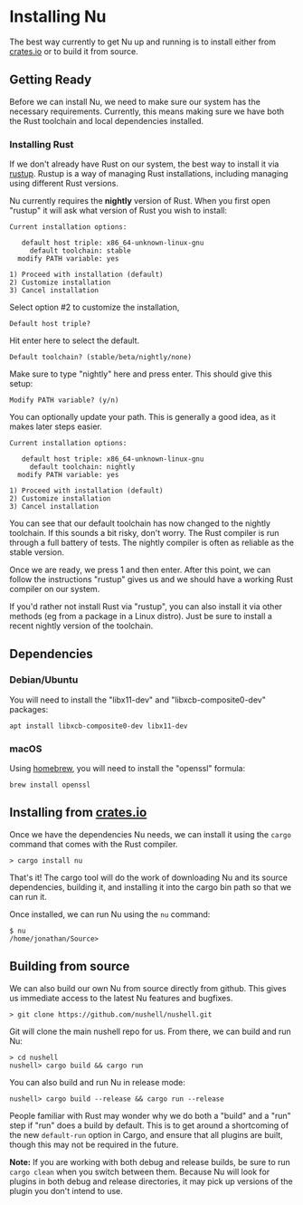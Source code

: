 # Installing Nu

The best way currently to get Nu up and running is to install either from [crates.io](https://crates.io) or to build it from source. 

## Getting Ready

Before we can install Nu, we need to make sure our system has the necessary requirements. Currently, this means making sure we have both the Rust toolchain and local dependencies installed.

### Installing Rust

If we don't already have Rust on our system, the best way to install it via [rustup](https://rustup.rs/). Rustup is a way of managing Rust installations, including managing using different Rust versions. 

Nu currently requires the **nightly** version of Rust. When you first open "rustup" it will ask what version of Rust you wish to install:

```
Current installation options:

   default host triple: x86_64-unknown-linux-gnu
     default toolchain: stable
  modify PATH variable: yes

1) Proceed with installation (default)
2) Customize installation
3) Cancel installation
```

Select option #2 to customize the installation, 

```
Default host triple?
```

Hit enter here to select the default.

```
Default toolchain? (stable/beta/nightly/none)
```

Make sure to type "nightly" here and press enter. This should give this setup:

```
Modify PATH variable? (y/n)
```

You can optionally update your path. This is generally a good idea, as it makes later steps easier.


```
Current installation options:

   default host triple: x86_64-unknown-linux-gnu
     default toolchain: nightly
  modify PATH variable: yes

1) Proceed with installation (default)
2) Customize installation
3) Cancel installation
```

You can see that our default toolchain has now changed to the nightly toolchain. If this sounds a bit risky, don't worry. The Rust compiler is run through a full battery of tests. The nightly compiler is often as reliable as the stable version.

Once we are ready, we press 1 and then enter.  After this point, we can follow the instructions "rustup" gives us and we should have a working Rust compiler on our system.

If you'd rather not install Rust via "rustup", you can also install it via other methods (eg from a package in a Linux distro). Just be sure to install a recent nightly version of the toolchain.

## Dependencies

### Debian/Ubuntu

You will need to install the "libx11-dev" and "libxcb-composite0-dev" packages:

```
apt install libxcb-composite0-dev libx11-dev
```

### macOS

Using [homebrew](https://brew.sh/), you will need to install the "openssl" formula:

```
brew install openssl
```

## Installing from [crates.io](https://crates.io)

Once we have the dependencies Nu needs, we can install it using the `cargo` command that comes with the Rust compiler.

```
> cargo install nu
```

That's it!  The cargo tool will do the work of downloading Nu and its source dependencies, building it, and installing it into the cargo bin path so that we can run it.

Once installed, we can run Nu using the `nu` command:

```
$ nu
/home/jonathan/Source> 
```

## Building from source

We can also build our own Nu from source directly from github. This gives us immediate access to the latest Nu features and bugfixes.

```
> git clone https://github.com/nushell/nushell.git
```

Git will clone the main nushell repo for us. From there, we can build and run Nu:

```
> cd nushell
nushell> cargo build && cargo run
```

You can also build and run Nu in release mode:

```
nushell> cargo build --release && cargo run --release
```

People familiar with Rust may wonder why we do both a "build" and a "run" step if "run" does a build by default. This is to get around a shortcoming of the new `default-run` option in Cargo, and ensure that all plugins are built, though this may not be required in the future.

**Note:** If you are working with both debug and release builds, be sure to run `cargo clean` when you switch between them. Because Nu will look for plugins in both debug and release directories, it may pick up versions of the plugin you don't intend to use.
